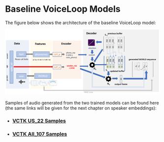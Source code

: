# Baseline VoiceLoop Models

The figure below shows the architecture of the baseline VoiceLoop model:

![lf0_hack](ppt/architecture_voiceloop.png)

Samples of audio generated from the two trained models can be found here (the same links will be given for the next chapter on speaker embeddings):
* ### [VCTK US_22 Samples](vctk_us_22_samples.md)

* ### [VCTK All_107 Samples](vctk_all_107_samples.md)
